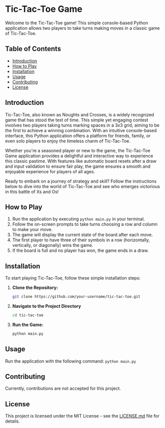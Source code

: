 # Tic-Tac-Toe Game

Welcome to the Tic-Tac-Toe game! This simple console-based Python application allows two players to take turns making moves in a classic game of Tic-Tac-Toe.

## Table of Contents

- [Introduction](#introduction)
- [How to Play](#how-to-play)
- [Installation](#installation)
- [Usage](#usage)
- [Contributing](#contributing)
- [License](#license)

## Introduction

Tic-Tac-Toe, also known as Noughts and Crosses, is a widely recognized game that has stood the test of time. This simple yet engaging contest involves two players taking turns marking spaces in a 3x3 grid, aiming to be the first to achieve a winning combination. With an intuitive console-based interface, this Python application offers a platform for friends, family, or even solo players to enjoy the timeless charm of Tic-Tac-Toe.

Whether you're a seasoned player or new to the game, the Tic-Tac-Toe Game application provides a delightful and interactive way to experience this classic pastime. With features like automatic board resets after a draw and input validation to ensure fair play, the game ensures a smooth and enjoyable experience for players of all ages.

Ready to embark on a journey of strategy and skill? Follow the instructions below to dive into the world of Tic-Tac-Toe and see who emerges victorious in this battle of Xs and Os!

## How to Play

1. Run the application by executing ```python main.py``` in your terminal.
2. Follow the on-screen prompts to take turns choosing a row and column to make your move.
3. The game will display the current state of the board after each move.
4. The first player to have three of their symbols in a row (horizontally, vertically, or diagonally) wins the game.
5. If the board is full and no player has won, the game ends in a draw.

## Installation

To start playing Tic-Tac-Toe, follow these simple installation steps:

1. **Clone the Repository:**
   ```bash
   git clone https://github.com/your-username/tic-tac-toe.git
2. **Navigate to the Project Directory**
   ```bash
   cd tic-tac-toe
3. **Run the Game:**
   ```bash
   python main.py

## Usage

Run the application with the following command:
   ```python main.py```

## Contributing

Currently, contributions are not accepted for this project.

## License

This project is licensed under the MIT License - see the [LICENSE.md](LICENSE.md) file for details.
